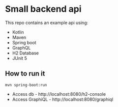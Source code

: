 # Small backend api
This repo contains an example api using:
* Kotlin
* Maven
* Spring boot
* GraphQL
* H2 Database
* JUnit 5

## How to run it
```$ssh
mvn spring-boot:run
```

* Access db - http://localhost:8080/h2-console
* Access GraphiQL - http://localhost:8080/graphiql